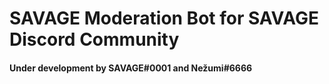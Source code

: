 # SAVAGE Moderation Bot for SAVAGE Discord Community

#### Under development by SAVAGE#0001 and Nežumi#6666
